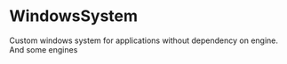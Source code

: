 # WindowsSystem
Custom windows system for applications without dependency on engine. And some engines
